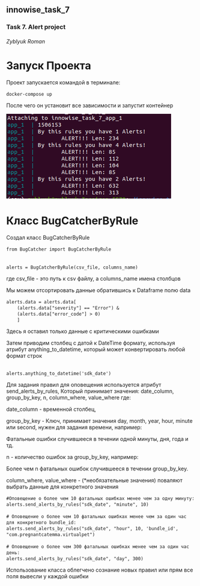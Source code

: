 ## innowise_task_7
### Task 7. Alert project
###### Zyblyuk Roman


# Запуск Проекта 
Проект запускается командой в терминале:
```
docker-compose up 
```
После чего он установит все зависимости и запустит контейнер

![alt text](https://github.com/Zyblyuk/innowise_task_7/blob/main/PrtScr/1.png)

# Класс BugCatcherByRule

Создал класс BugCatcherByRule
```
from BugCatcher import BugCatcherByRule


alerts = BugCatcherByRule(csv_file, columns_name)
```

где csv_file - это путь к csv файлу, а columns_name имена столбцов


Мы можем отсортировать данные обратившись к Dataframe полю data  
```
alerts.data = alerts.data[
    (alerts.data["severity"] == "Error") &
    (alerts.data["error_code"] > 0)
    ]
```
Здесь я оставил только данные с критическими ошибками

Затем приводим столбец с датой к DateTime формату,
используя атрибут anything_to_datetime, 
который может конвертировать любой формат строк

```

alerts.anything_to_datetime('sdk_date')
```

Для задания правил для оповещения используется атрибут send_alerts_by_rules,
Который принимает значения:
date_column, group_by_key, n, column_where, value_where
где:

date_column - временной столбец,

group_by_key - Ключ, принимает значения day, month, year, hour, minute или second,
нужен для задания времени, например:

Фатальные ошибки случившееся в течении одной минуты, дня, года и тд.

n - количество ошибок за group_by_key, например:

Более чем n фатальных ошибок случившееся в течении group_by_key.

column_where, value_where - (*необязательные значения) поваляют выбрать данные для конкретного значения 


```
#Оповещение о более чем 10 фатальных ошибках менее чем за одну минуту:
alerts.send_alerts_by_rules("sdk_date", "minute", 10)

# Оповещение о более чем 10 фатальных ошибках менее чем за один час для конкретного bundle_id:
alerts.send_alerts_by_rules("sdk_date", "hour", 10, 'bundle_id', "com.pregnantcatemma.virtualpet")

# Оповещение о более чем 300 фатальных ошибках менее чем за один час день:
alerts.send_alerts_by_rules("sdk_date", "day", 300)
```
Использование класса облегчено сознание новых правил
или прям все поля вывесли у каждой ошибки 